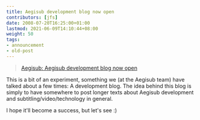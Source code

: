 ```yaml
---
title: Aegisub development blog now open
contributors: [jfs]
date: 2008-07-20T16:25:00+01:00
lastmod: 2021-06-09T14:10:44+08:00
weight: 50
tags:
- announcement
- old-post
---
```


> [Aegisub: Aegisub development blog now open](http://blog.aegisub.org/2008/07/aegisub-development-blog-now-open.html)


This is a bit of an experiment, something we (at the Aegisub team) have talked about a few times: A development blog.
The idea behind this blog is simply to have somewhere to post longer texts about Aegisub development and subtitling/video/technology in general.

I hope it'll become a success, but let's see :)
